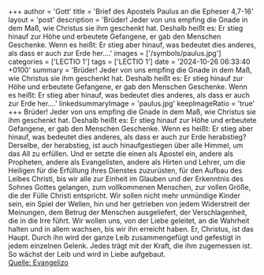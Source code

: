 +++
author = 'Gott'
title = 'Brief des Apostels Paulus an die Epheser 4,7-16'
layout = 'post'
description = 'Brüder! Jeder von uns empfing die Gnade in dem Maß, wie Christus sie ihm geschenkt hat. Deshalb heißt es: Er stieg hinauf zur Höhe und erbeutete Gefangene, er gab den Menschen Geschenke. Wenn es heißt: Er stieg aber hinauf, was bedeutet dies anderes, als dass er auch zur Erde her....'
images = ['/symbols/paulus.jpg']
categories = ['LECTIO 1']
tags = ['LECTIO 1']
date = '2024-10-26 06:33:40 +0100'
summary = 'Brüder! Jeder von uns empfing die Gnade in dem Maß, wie Christus sie ihm geschenkt hat. Deshalb heißt es: Er stieg hinauf zur Höhe und erbeutete Gefangene, er gab den Menschen Geschenke. Wenn es heißt: Er stieg aber hinauf, was bedeutet dies anderes, als dass er auch zur Erde her....'
linkedsummaryImage = 'paulus.jpg'
keepImageRatio = 'true'
+++
Brüder! Jeder von uns empfing die Gnade in dem Maß, wie Christus sie ihm geschenkt hat.
Deshalb heißt es: Er stieg hinauf zur Höhe und erbeutete Gefangene, er gab den Menschen Geschenke.
Wenn es heißt: Er stieg aber hinauf, was bedeutet dies anderes, als dass er auch zur Erde herabstieg?
Derselbe, der herabstieg, ist auch hinaufgestiegen über alle Himmel, um das All zu erfüllen.<!--more-->
Und er setzte die einen als Apostel ein, andere als Propheten, andere als Evangelisten, andere als Hirten und Lehrer,
um die Heiligen für die Erfüllung ihres Dienstes zuzurüsten, für den Aufbau des Leibes Christi,
bis wir alle zur Einheit im Glauben und der Erkenntnis des Sohnes Gottes gelangen, zum vollkommenen Menschen, zur vollen Größe, die der Fülle Christi entspricht.
Wir sollen nicht mehr unmündige Kinder sein, ein Spiel der Wellen, hin und her getrieben von jedem Widerstreit der Meinungen, dem Betrug der Menschen ausgeliefert, der Verschlagenheit, die in die Irre führt.
Wir wollen uns, von der Liebe geleitet, an die Wahrheit halten und in allem wachsen, bis wir ihn erreicht haben. Er, Christus, ist das Haupt.
Durch ihn wird der ganze Leib zusammengefügt und gefestigt in jedem einzelnen Gelenk. Jedes trägt mit der Kraft, die ihm zugemessen ist. So wächst der Leib und wird in Liebe aufgebaut.<br> [Quelle: Evangelizo](https://evangeliumtagfuertag.org/DE/gospel)